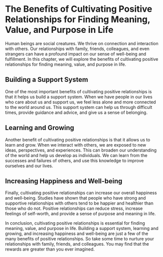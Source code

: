 The Benefits of Cultivating Positive Relationships for Finding Meaning, Value, and Purpose in Life
=================================================================================================================================================

Human beings are social creatures. We thrive on connection and interaction with others. Our relationships with family, friends, colleagues, and even strangers can have a profound impact on our sense of well-being and fulfillment. In this chapter, we will explore the benefits of cultivating positive relationships for finding meaning, value, and purpose in life.

Building a Support System
-------------------------

One of the most important benefits of cultivating positive relationships is that it helps us build a support system. When we have people in our lives who care about us and support us, we feel less alone and more connected to the world around us. This support system can help us through difficult times, provide guidance and advice, and give us a sense of belonging.

Learning and Growing
--------------------

Another benefit of cultivating positive relationships is that it allows us to learn and grow. When we interact with others, we are exposed to new ideas, perspectives, and experiences. This can broaden our understanding of the world and help us develop as individuals. We can learn from the successes and failures of others, and use this knowledge to improve ourselves and our lives.

Increasing Happiness and Well-being
-----------------------------------

Finally, cultivating positive relationships can increase our overall happiness and well-being. Studies have shown that people who have strong and supportive relationships with others tend to be happier and healthier than those who do not. Positive relationships can reduce stress, increase feelings of self-worth, and provide a sense of purpose and meaning in life.

In conclusion, cultivating positive relationships is essential for finding meaning, value, and purpose in life. Building a support system, learning and growing, and increasing happiness and well-being are just a few of the many benefits of positive relationships. So take some time to nurture your relationships with family, friends, and colleagues. You may find that the rewards are greater than you ever imagined.
